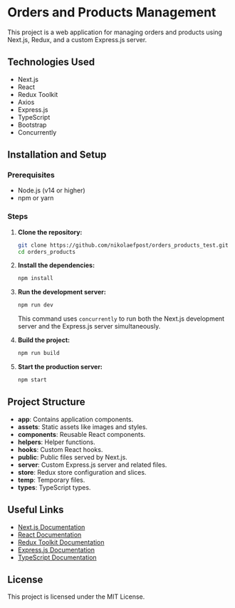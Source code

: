 # Orders and Products Management

This project is a web application for managing orders and products using Next.js, Redux, and a custom Express.js server.

## Technologies Used

- Next.js
- React
- Redux Toolkit
- Axios
- Express.js
- TypeScript
- Bootstrap
- Concurrently

## Installation and Setup

### Prerequisites

- Node.js (v14 or higher)
- npm or yarn

### Steps

1. **Clone the repository:**
    ```sh
    git clone https://github.com/nikolaefpost/orders_products_test.git
    cd orders_products
    ```

2. **Install the dependencies:**
    ```sh
    npm install
    ```

3. **Run the development server:**
    ```sh
    npm run dev
    ```

   This command uses `concurrently` to run both the Next.js development server and the Express.js server simultaneously.

4. **Build the project:**
    ```sh
    npm run build
    ```

5. **Start the production server:**
    ```sh
    npm start
    ```

## Project Structure

- **app**: Contains application components.
- **assets**: Static assets like images and styles.
- **components**: Reusable React components.
- **helpers**: Helper functions.
- **hooks**: Custom React hooks.
- **public**: Public files served by Next.js.
- **server**: Custom Express.js server and related files.
- **store**: Redux store configuration and slices.
- **temp**: Temporary files.
- **types**: TypeScript types.



## Useful Links

- [Next.js Documentation](https://nextjs.org/docs)
- [React Documentation](https://reactjs.org/docs/getting-started.html)
- [Redux Toolkit Documentation](https://redux-toolkit.js.org/introduction/getting-started)
- [Express.js Documentation](https://expressjs.com/)
- [TypeScript Documentation](https://www.typescriptlang.org/docs/)

## License

This project is licensed under the MIT License.
